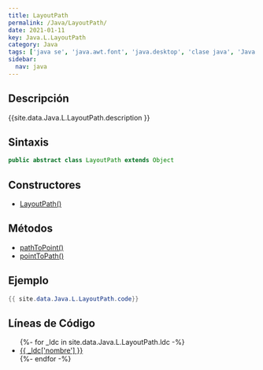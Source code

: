 ```yaml
---
title: LayoutPath
permalink: /Java/LayoutPath/
date: 2021-01-11
key: Java.L.LayoutPath
category: Java
tags: ['java se', 'java.awt.font', 'java.desktop', 'clase java', 'Java 1.6']
sidebar: 
  nav: java
---
```


## Descripción
{{site.data.Java.L.LayoutPath.description }}

## Sintaxis
~~~java
public abstract class LayoutPath extends Object
~~~

## Constructores
* [LayoutPath()](/Java/LayoutPath/LayoutPath/)

## Métodos
* [pathToPoint()](/Java/LayoutPath/pathToPoint/)
* [pointToPath()](/Java/LayoutPath/pointToPath/)

## Ejemplo
~~~java
{{ site.data.Java.L.LayoutPath.code}}
~~~

## Líneas de Código
<ul>
{%- for _ldc in site.data.Java.L.LayoutPath.ldc -%}
   <li>
       <a href="{{_ldc['url'] }}">{{ _ldc['nombre'] }}</a>
   </li>
{%- endfor -%}
</ul>
